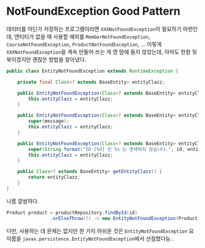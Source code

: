 # NotFoundException Good Pattern

데이터를 어딘가 저장하는 프로그램이라면 `XXXNotFoundException`이 필요하기 마련인데, 엔티티가 없을 때 사용할 예외를 `MemberNotFoundException`, `CourseNotFoundException`, `ProductNotFoundException`, ... 이렇게 `XXXNotFoundException`을 계속 만들어 쓰는 게 영 맘에 들지 않았는데, 아마도 한참 뒷북이겠지만 괜찮은 방법을 알아냈다.

```java
public class EntityNotFoundException extends RuntimeException {

    private final Class<? extends BaseEntity> entityClazz;

    public EntityNotFoundException(Class<? extends BaseEntity> entityClazz) {
        this.entityClazz = entityClazz;
    }

    public EntityNotFoundException(Class<? extends BaseEntity> entityClazz, String message) {
        super(message);
        this.entityClazz = entityClazz;
    }

    public EntityNotFoundException(Class<? extends BaseEntity> entityClazz, Long id) {
        super(String.format("ID [%d] 인 %s 는 존재하지 않습니다.", id, entityClazz.getSimpleName()));
        this.entityClazz = entityClazz;
    }

    public Class<? extends BaseEntity> getEntityClazz() {
        return entityClazz;
    }
}
```

나름 깔쌈하다.

```java
Product product = productRepository.findById(id)
                .orElseThrow(() -> new EntityNotFoundException(Product.class, id));
```

다만, 사용하는 데 문제는 없지만 한 가지 아쉬운 것은 `EntityNotFoundException` 요 이름을 `javax.persistence.EntityNotFoundException`에서 선점했다능..

